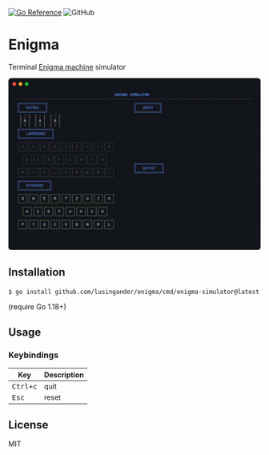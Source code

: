 [![Go Reference](https://pkg.go.dev/badge/github.com/lusingander/enigma.svg)](https://pkg.go.dev/github.com/lusingander/enigma)
![GitHub](https://img.shields.io/github/license/lusingander/enigma)

# Enigma

Terminal [Enigma machine](https://en.wikipedia.org/wiki/Enigma_machine) simulator

<img src="./resource/image.gif" width=800>

## Installation

`$ go install github.com/lusingander/enigma/cmd/enigma-simulator@latest`

(require Go 1.18+)

## Usage

### Keybindings

|Key|Description|
|-|-|
|<kbd>Ctrl+c</kbd>|quit|
|<kbd>Esc</kbd>|reset|

## License

MIT
